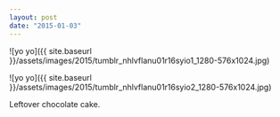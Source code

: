 ```yaml
---
layout: post
date: "2015-01-03"
---
```


![yo yo]({{ site.baseurl }}/assets/images/2015/tumblr_nhlvflanu01r16syio1_1280-576x1024.jpg)

![yo yo]({{ site.baseurl }}/assets/images/2015/tumblr_nhlvflanu01r16syio2_1280-576x1024.jpg)

Leftover chocolate cake.
